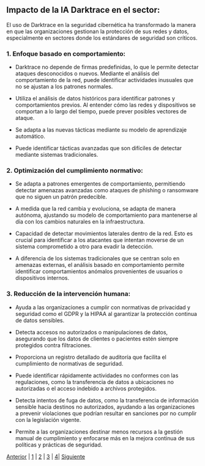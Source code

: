 ## Impacto de la IA Darktrace en el sector:
El uso de Darktrace en la seguridad cibernética ha transformado la manera en que las organizaciones gestionan la protección de sus redes y datos, especialmente en sectores donde los estándares de seguridad son críticos.

### 1. Enfoque basado en comportamiento:
* Darktrace no depende de firmas predefinidas, lo que le permite detectar ataques desconocidos o nuevos. Mediante el análisis del comportamiento de la red, puede identificar actividades inusuales que no se ajustan a los patrones normales.

* Utiliza el análisis de datos históricos para identificar patrones y comportamientos previos. Al entender cómo las redes y dispositivos se comportan a lo largo del tiempo, puede prever posibles vectores de ataque.

* Se adapta a las nuevas tácticas mediante su modelo de aprendizaje automático.

* Puede identificar tácticas avanzadas que son difíciles de detectar mediante sistemas tradicionales.

### 2. Optimización del cumplimiento normativo: 
* Se adapta a patrones emergentes de comportamiento, permitiendo detectar amenazas avanzadas como ataques de phishing o ransomware que no siguen un patrón predecible. 

* A medida que la red cambia y evoluciona, se adapta de manera autónoma, ajustando su modelo de comportamiento para mantenerse al día con los cambios naturales en la infraestructura.

* Capacidad de detectar movimientos laterales dentro de la red. Esto es crucial para identificar a los atacantes que intentan moverse de un sistema comprometido a otro para evadir la detección.

* A diferencia de los sistemas tradicionales que se centran solo en amenazas externas, el análisis basado en comportamiento permite identificar comportamientos anómalos provenientes de usuarios o dispositivos internos.

### 3. Reducción de la intervención humana: 
* Ayuda a las organizaciones a cumplir con normativas de privacidad y seguridad como el GDPR y la HIPAA al garantizar la protección continua de datos sensibles.

* Detecta accesos no autorizados o manipulaciones de datos, asegurando que los datos de clientes o pacientes estén siempre protegidos contra filtraciones.

* Proporciona un registro detallado de auditoría que facilita el cumplimiento de normativas de seguridad.

* Puede identificar rápidamente actividades no conformes con las regulaciones, como la transferencia de datos a ubicaciones no autorizadas o el acceso indebido a archivos protegidos.

* Detecta intentos de fuga de datos, como la transferencia de información sensible hacia destinos no autorizados, ayudando a las organizaciones a prevenir violaciones que podrían resultar en sanciones por no cumplir con la legislación vigente.

* Permite a las organizaciones destinar menos recursos a la gestión manual de cumplimiento y enfocarse más en la mejora continua de sus políticas y prácticas de seguridad.

[Anterior](aplicacion2.md) | [1](aplicacion2.md) | [2](impactosector2.md) | [3](impactoambiental2.md) | [4](propuesta2.md)| [Siguiente](impactoambiental2.md)
